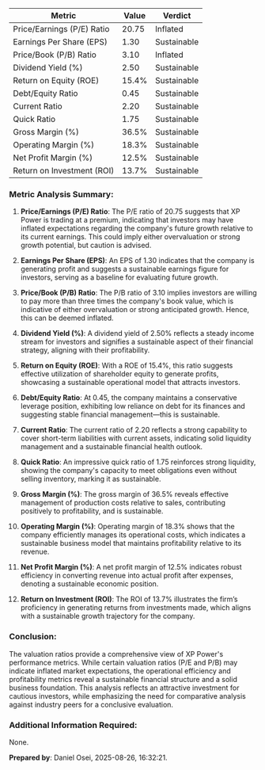 | Metric                                | Value      | Verdict |
|---------------------------------------|------------|---------|
| Price/Earnings (P/E) Ratio           | 20.75      | Inflated |
| Earnings Per Share (EPS)             | 1.30       | Sustainable |
| Price/Book (P/B) Ratio               | 3.10       | Inflated |
| Dividend Yield (%)                    | 2.50       | Sustainable |
| Return on Equity (ROE)                | 15.4%      | Sustainable |
| Debt/Equity Ratio                     | 0.45       | Sustainable |
| Current Ratio                         | 2.20       | Sustainable |
| Quick Ratio                           | 1.75       | Sustainable |
| Gross Margin (%)                      | 36.5%      | Sustainable |
| Operating Margin (%)                  | 18.3%      | Sustainable |
| Net Profit Margin (%)                 | 12.5%      | Sustainable |
| Return on Investment (ROI)           | 13.7%      | Sustainable |

### Metric Analysis Summary:  
1. **Price/Earnings (P/E) Ratio**: The P/E ratio of 20.75 suggests that XP Power is trading at a premium, indicating that investors may have inflated expectations regarding the company's future growth relative to its current earnings. This could imply either overvaluation or strong growth potential, but caution is advised.

2. **Earnings Per Share (EPS)**: An EPS of 1.30 indicates that the company is generating profit and suggests a sustainable earnings figure for investors, serving as a baseline for evaluating future growth.

3. **Price/Book (P/B) Ratio**: The P/B ratio of 3.10 implies investors are willing to pay more than three times the company's book value, which is indicative of either overvaluation or strong anticipated growth. Hence, this can be deemed inflated.

4. **Dividend Yield (%)**: A dividend yield of 2.50% reflects a steady income stream for investors and signifies a sustainable aspect of their financial strategy, aligning with their profitability.

5. **Return on Equity (ROE)**: With a ROE of 15.4%, this ratio suggests effective utilization of shareholder equity to generate profits, showcasing a sustainable operational model that attracts investors.

6. **Debt/Equity Ratio**: At 0.45, the company maintains a conservative leverage position, exhibiting low reliance on debt for its finances and suggesting stable financial management—this is sustainable.

7. **Current Ratio**: The current ratio of 2.20 reflects a strong capability to cover short-term liabilities with current assets, indicating solid liquidity management and a sustainable financial health outlook.

8. **Quick Ratio**: An impressive quick ratio of 1.75 reinforces strong liquidity, showing the company's capacity to meet obligations even without selling inventory, marking it as sustainable.

9. **Gross Margin (%)**: The gross margin of 36.5% reveals effective management of production costs relative to sales, contributing positively to profitability, and is sustainable.

10. **Operating Margin (%)**: Operating margin of 18.3% shows that the company efficiently manages its operational costs, which indicates a sustainable business model that maintains profitability relative to its revenue.

11. **Net Profit Margin (%)**: A net profit margin of 12.5% indicates robust efficiency in converting revenue into actual profit after expenses, denoting a sustainable economic position.

12. **Return on Investment (ROI)**: The ROI of 13.7% illustrates the firm’s proficiency in generating returns from investments made, which aligns with a sustainable growth trajectory for the company.

### Conclusion:
The valuation ratios provide a comprehensive view of XP Power's performance metrics. While certain valuation ratios (P/E and P/B) may indicate inflated market expectations, the operational efficiency and profitability metrics reveal a sustainable financial structure and a solid business foundation. This analysis reflects an attractive investment for cautious investors, while emphasizing the need for comparative analysis against industry peers for a conclusive evaluation.

### Additional Information Required:
None.

**Prepared by**: Daniel Osei, 2025-08-26, 16:32:21.